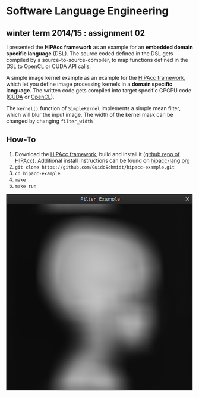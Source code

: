 # Software Language Engineering
## winter term 2014/15 : assignment 02

I presented the __HIPAcc framework__ as an example for an __embedded domain specific language__ (DSL). The source coded defined in the DSL gets compiled by a source-to-source-compiler, to map functions defined in the DSL to OpenCL or CUDA API calls.

A simple image kernel example as an example for the [HIPAcc framework](http://www.hipacc-lang.org), which let you define image processing kernels in a __domain specific language__. The written code gets compiled into target specific GPGPU code ([CUDA](http://www.nvidia.de/object/cuda-parallel-computing-de.html) or [OpenCL](https://www.khronos.org/opencl/)).

The ```kernel()``` function of ```SimpleKernel``` implements a simple mean filter, which will blur the input image. The width of the kernel mask can be changed by changing ```filter_width```

## How-To

1. Download the [HIPAcc framework](http://www.hipacc-lang.org), build and install it ([github repo of HIPAcc](https://github.com/hipacc/hipacc)). Additional install instructions can be found on [hipacc-lang.org](http://www.hipacc-lang.org)
2. ```git clone https://github.com/GuidoSchmidt/hipacc-example.git```
3. ```cd hipacc-example```
4. ```make```
5. ```make run```



![Example output](./data/screenshot.png)


